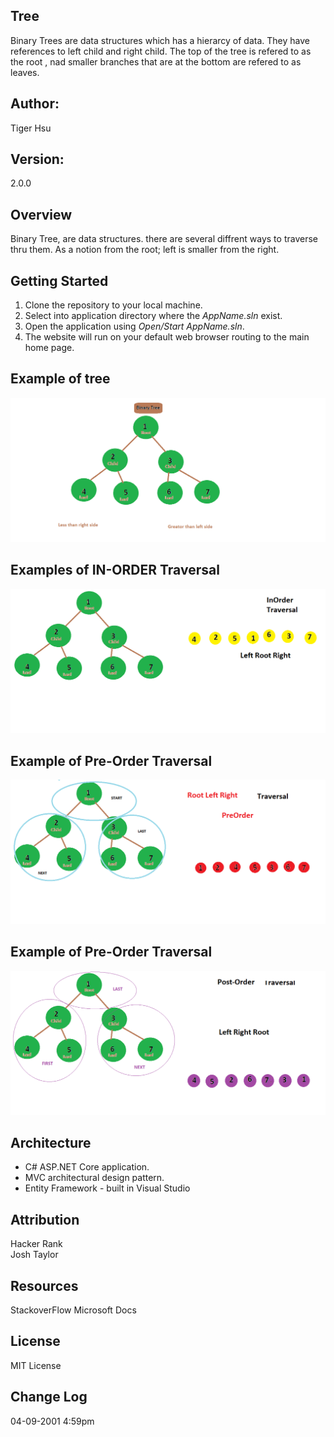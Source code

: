 ## Tree
Binary Trees are data structures which has a hierarcy of data. They have references to left child and right child. The 
top of the tree is refered to as the root , nad smaller branches that are at the bottom are refered to as leaves.

## Author:
Tiger Hsu

## Version:
2.0.0 

## Overview
Binary Tree, are data structures. there are several diffrent ways to traverse thru them. As a notion from the root;
left is smaller from the right.

## Getting Started
1. Clone the repository to your local machine.
2. Select into application directory where the *AppName.sln* exist.
3. Open the application using *Open/Start AppName.sln*.
5. The website will run on your default web browser routing to the main home page.

## Example of tree
![alt text](Binary_tree.bmp)

## Examples of IN-ORDER Traversal
![alt text](InOrder.bmp)

## Example of Pre-Order Traversal
![alt text](PreOrder.bmp)

## Example of Pre-Order Traversal
![alt text](PostOrder.bmp)


## Architecture
 - C# ASP.NET Core application.
 - MVC architectural design pattern.
 - Entity Framework - built in Visual Studio

## Attribution
Hacker Rank <br>
Josh Taylor

## Resources
StackoverFlow
Microsoft Docs

## License
MIT License

## Change Log

04-09-2001 4:59pm
